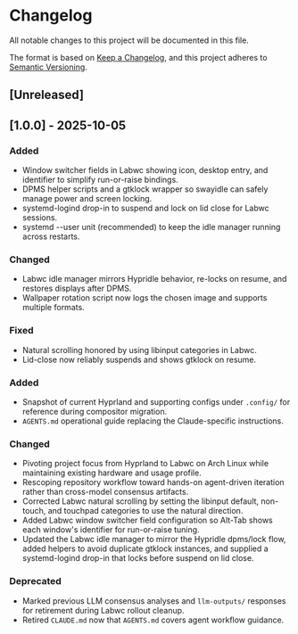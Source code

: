 # Changelog

All notable changes to this project will be documented in this file.

The format is based on [Keep a Changelog](https://keepachangelog.com/en/1.1.0/),
and this project adheres to [Semantic Versioning](https://semver.org/spec/v2.0.0.html).

## [Unreleased]

## [1.0.0] - 2025-10-05

### Added
- Window switcher fields in Labwc showing icon, desktop entry, and identifier to simplify run-or-raise bindings.
- DPMS helper scripts and a gtklock wrapper so swayidle can safely manage power and screen locking.
- systemd-logind drop-in to suspend and lock on lid close for Labwc sessions.
- systemd --user unit (recommended) to keep the idle manager running across restarts.

### Changed
- Labwc idle manager mirrors Hypridle behavior, re-locks on resume, and restores displays after DPMS.
- Wallpaper rotation script now logs the chosen image and supports multiple formats.

### Fixed
- Natural scrolling honored by using libinput categories in Labwc.
- Lid-close now reliably suspends and shows gtklock on resume.

### Added
- Snapshot of current Hyprland and supporting configs under `.config/` for reference during compositor migration.
- `AGENTS.md` operational guide replacing the Claude-specific instructions.

### Changed
- Pivoting project focus from Hyprland to Labwc on Arch Linux while maintaining existing hardware and usage profile.
- Rescoping repository workflow toward hands-on agent-driven iteration rather than cross-model consensus artifacts.
- Corrected Labwc natural scrolling by setting the libinput default, non-touch, and touchpad categories to use the natural direction.
- Added Labwc window switcher field configuration so Alt-Tab shows each window's identifier for run-or-raise tuning.
- Updated the Labwc idle manager to mirror the Hypridle dpms/lock flow, added helpers to avoid duplicate gtklock instances, and supplied a systemd-logind drop-in that locks before suspend on lid close.

### Deprecated
- Marked previous LLM consensus analyses and `llm-outputs/` responses for retirement during Labwc rollout cleanup.
- Retired `CLAUDE.md` now that `AGENTS.md` covers agent workflow guidance.
